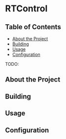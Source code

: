 # RTControl

## Table of Contents
- [About the Project](#about-the-project)
- [Building](#building)
- [Usage](#usage)
- [Configuration](#configuration)

TODO:
## About the Project

## Building

## Usage

## Configuration
